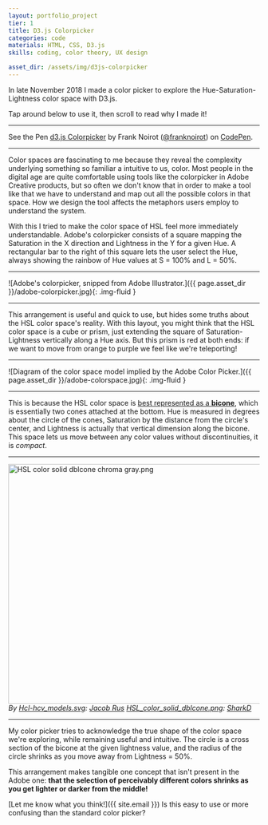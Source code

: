 ```yaml
---
layout: portfolio_project
tier: 1
title: D3.js Colorpicker
categories: code
materials: HTML, CSS, D3.js
skills: coding, color theory, UX design

asset_dir: /assets/img/d3js-colorpicker
---
```


In late November 2018 I made a color picker to explore the Hue-Saturation-Lightness color space with D3.js.

Tap around below to use it, then scroll to read why I made it!

----

<p data-height="550" data-theme-id="light" data-slug-hash="GwXePP" data-default-tab="result" data-user="franknoirot" data-pen-title="d3.js Colorpicker" class="codepen">See the Pen <a href="https://codepen.io/franknoirot/pen/GwXePP/">d3.js Colorpicker</a> by Frank Noirot (<a href="https://codepen.io/franknoirot">@franknoirot</a>) on <a href="https://codepen.io">CodePen</a>.</p>
<script async src="https://static.codepen.io/assets/embed/ei.js"></script>

----

Color spaces are fascinating to me because they reveal the complexity underlying something so familiar a intuitive to us, color. Most people in the digital age are quite comfortable using tools like the colorpicker in Adobe Creative products, but so often we don't know that in order to make a tool like that we have to understand and map out all the possible colors in that space. How we design the tool affects the metaphors users employ to understand the system.

With this I tried to make the color space of HSL feel more immediately understandable. Adobe's colorpicker consists of a square mapping the Saturation in the X direction and Lightness in the Y for a given Hue. A rectangular bar to the right of this square lets the user select the Hue, always showing the rainbow of Hue values at S = 100% and L = 50%.

----

![Adobe's colorpicker, snipped from Adobe Illustrator.]({{ page.asset_dir }}/adobe-colorpicker.jpg){: .img-fluid }

----

This arrangement is useful and quick to use, but hides some truths about the HSL color space's reality. With this layout, you might think that the HSL color space is a cube or prism, just extending the square of Saturation-Lightness vertically along a Hue axis. But this prism is red at both ends: if we want to move from orange to purple we feel like we're teleporting!

----

![Diagram of the color space model implied by the Adobe Color Picker.]({{ page.asset_dir }}/adobe-colorspace.jpg){: .img-fluid }

----

This is because the HSL color space is [best represented as a __bicone__](https://en.wikipedia.org/wiki/HSL_and_HSV), which is essentially two cones attached at the bottom. Hue is measured in degrees about the circle of the cones, Saturation by the distance from the circle's center, and Lightness is actually that vertical dimension along the bicone. This space lets us move between any color values without discontinuities, it is _compact_.

----

<p><a href="https://commons.wikimedia.org/wiki/File:HSL_color_solid_dblcone_chroma_gray.png#/media/File:HSL_color_solid_dblcone_chroma_gray.png"><img src="https://upload.wikimedia.org/wikipedia/commons/b/b3/HSL_color_solid_dblcone_chroma_gray.png" class='img-fluid' alt="HSL color solid dblcone chroma gray.png" height="480" width="640"></a><br><em>By <a href="//commons.wikimedia.org/wiki/File:Hcl-hcv_models.svg" title="File:Hcl-hcv models.svg">Hcl-hcv_models.svg</a>: <a href="//commons.wikimedia.org/wiki/User:Jacobolus" title="User:Jacobolus">Jacob Rus</a>
<a href="//commons.wikimedia.org/wiki/File:HSL_color_solid_dblcone.png" title="File:HSL color solid dblcone.png">HSL_color_solid_dblcone.png</a>: <a href="//commons.wikimedia.org/wiki/User:SharkD" class="mw-redirect" title="User:SharkD">SharkD</a></em></p>

----

My color picker tries to acknowledge the true shape of the color space we're exploring, while remaining useful and intuitive. The circle is a cross section of the bicone at the given lightness value, and the radius of the circle shrinks as you move away from Lightness = 50%.

This arrangement makes tangible one concept that isn't present in the Adobe one: __that the selection of perceivably different colors shrinks as you get lighter or darker from the middle!__

[Let me know what you think!]({{ site.email }}) Is this easy to use or more confusing than the standard color picker?
